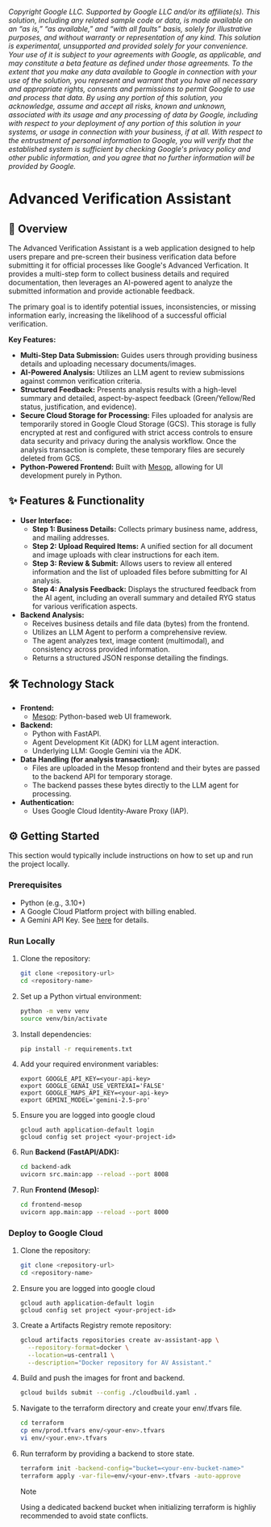 *Copyright Google LLC. Supported by Google LLC and/or its affiliate(s). This solution, including any related sample code or data, is made available on an “as is,” “as available,” and “with all faults” basis, solely for illustrative purposes, and without warranty or representation of any kind. This solution is experimental, unsupported and provided solely for your convenience. Your use of it is subject to your agreements with Google, as applicable, and may constitute a beta feature as defined under those agreements. To the extent that you make any data available to Google in connection with your use of the solution, you represent and warrant that you have all necessary and appropriate rights, consents and permissions to permit Google to use and process that data. By using any portion of this solution, you acknowledge, assume and accept all risks, known and unknown, associated with its usage and any processing of data by Google, including with respect to your deployment of any portion of this solution in your systems, or usage in connection with your business, if at all. With respect to the entrustment of personal information to Google, you will verify that the established system is sufficient by checking Google's privacy policy and other public information, and you agree that no further information will be provided by Google.*

# Advanced Verification Assistant

## 🚀 Overview

The Advanced Verification Assistant is a web application designed to help users prepare and pre-screen their business verification data before submitting it for official processes like Google's Advanced Verfication. It provides a multi-step form to collect business details and required documentation, then leverages an AI-powered agent to analyze the submitted information and provide actionable feedback.

The primary goal is to identify potential issues, inconsistencies, or missing information early, increasing the likelihood of a successful official verification.

**Key Features:**
* **Multi-Step Data Submission:** Guides users through providing business details and uploading necessary documents/images.
* **AI-Powered Analysis:** Utilizes an LLM agent to review submissions against common verification criteria.
* **Structured Feedback:** Presents analysis results with a high-level summary and detailed, aspect-by-aspect feedback (Green/Yellow/Red status, justification, and evidence).
* **Secure Cloud Storage for Processing:** Files uploaded for analysis are temporarily stored in Google Cloud Storage (GCS). This storage is fully encrypted at rest and configured with strict access controls to ensure data security and privacy during the analysis workflow. Once the analysis transaction is complete, these temporary files are securely deleted from GCS.
* **Python-Powered Frontend:** Built with [Mesop](https://google.github.io/mesop/), allowing for UI development purely in Python.


## ✨ Features & Functionality

* **User Interface:**
    * **Step 1: Business Details:** Collects primary business name, address, and mailing addresses.
    * **Step 2: Upload Required Items:** A unified section for all document and image uploads with clear instructions for each item.
    * **Step 3: Review & Submit:** Allows users to review all entered information and the list of uploaded files before submitting for AI analysis.
    * **Step 4: Analysis Feedback:** Displays the structured feedback from the AI agent, including an overall summary and detailed RYG status for various verification aspects.
* **Backend Analysis:**
    * Receives business details and file data (bytes) from the frontend.
    * Utilizes an LLM Agent to perform a comprehensive review.
    * The agent analyzes text, image content (multimodal), and consistency across provided information.
    * Returns a structured JSON response detailing the findings.


## 🛠️ Technology Stack

* **Frontend:**
    * [Mesop](https://google.github.io/mesop/): Python-based web UI framework.
* **Backend:**
    * Python with FastAPI.
    * Agent Development Kit (ADK) for LLM agent interaction.
    * Underlying LLM: Google Gemini via the ADK.
* **Data Handling (for analysis transaction):**
    * Files are uploaded in the Mesop frontend and their bytes are passed to the backend API for temporary storage.
    * The backend passes these bytes directly to the LLM agent for processing.
* **Authentication:**
    * Uses Google Cloud Identity-Aware Proxy (IAP).


## ⚙️ Getting Started

This section would typically include instructions on how to set up and run the project locally.

### Prerequisites

* Python (e.g., 3.10+)
* A Google Cloud Platform project with billing enabled.
* A Gemini API Key. See [here](https://ai.google.dev/gemini-api/docs/api-key) for details.


### Run Locally

1.  Clone the repository:
    ```bash
    git clone <repository-url>
    cd <repository-name>
    ```
2.  Set up a Python virtual environment:
    ```bash
    python -m venv venv
    source venv/bin/activate
    ```
3.  Install dependencies:
    ```bash
    pip install -r requirements.txt
    ```
4.  Add your required environment variables:
    ```
    export GOOGLE_API_KEY=<your-api-key>
    export GOOGLE_GENAI_USE_VERTEXAI='FALSE'
    export GOOGLE_MAPS_API_KEY=<your-api-key>
    export GEMINI_MODEL='gemini-2.5-pro'
    ```
5.  Ensure you are logged into google cloud
    ```
    gcloud auth application-default login
    gcloud config set project <your-project-id>
    ```  
6.  Run **Backend (FastAPI/ADK):**
    ```bash
    cd backend-adk
    uvicorn src.main:app --reload --port 8008
    ```
7.  Run **Frontend (Mesop):**
    ```bash
    cd frontend-mesop
    uvicorn app.main:app --reload --port 8000
    ```

### Deploy to Google Cloud

1.  Clone the repository:
    ```bash
    git clone <repository-url>
    cd <repository-name>
    ```
2.  Ensure you are logged into google cloud
    ```
    gcloud auth application-default login
    gcloud config set project <your-project-id>
    ```  
3.  Create a Artifacts Registry remote repository:
    ```bash
    gcloud artifacts repositories create av-assistant-app \
      --repository-format=docker \
      --location=us-central1 \
      --description="Docker repository for AV Assistant."
    ```
4.  Build and push the images for front and backend.
    ```bash
    gcloud builds submit --config ./cloudbuild.yaml .
    ```
5.  Navigate to the terraform directory and create your env/<your-env>.tfvars file.
    ```bash
    cd terraform
    cp env/prod.tfvars env/<your-env>.tfvars
    vi env/<your.env>.tfvars
    ```
6.  Run terraform by providing a backend to store state.
    ```bash
    terraform init -backend-config="bucket=<your-env-bucket-name>"
    terraform apply -var-file=env/<your-env>.tfvars -auto-approve
    ```
    > [!NOTE]  
    > Using a dedicated backend bucket when initializing terraform is
    > highliy recommended to avoid state conflicts.